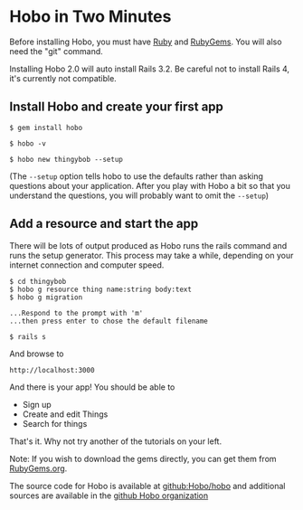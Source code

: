 # Hobo in Two Minutes

Before installing Hobo, you must have
[Ruby](http://www.ruby-lang.org/en/) and
[RubyGems](http://docs.rubygems.org/). You will also need the "git" command.

Installing Hobo 2.0 will auto install Rails 3.2. Be careful not to install Rails 4, it's currently not compatible.


## Install Hobo and create your first app

	$ gem install hobo

	$ hobo -v

	$ hobo new thingybob --setup

(The `--setup` option tells hobo to use the defaults rather than
asking questions about your application.   After you play with
Hobo a bit so that you understand the questions, you will probably
want to omit the `--setup`)


## Add a resource and start the app

There will be lots of output produced as Hobo runs the rails command
and runs the setup generator. This process may take a while, depending
on your internet connection and computer speed.

	$ cd thingybob
	$ hobo g resource thing name:string body:text
	$ hobo g migration

	...Respond to the prompt with 'm'
	...then press enter to chose the default filename

	$ rails s

And browse to

	http://localhost:3000

And there is your app! You should be able to

* Sign up
* Create and edit Things
* Search for things

That's it. Why not try another of the tutorials on your left.

Note: If you wish to download the gems directly, you can get them from
[RubyGems.org](http://rubygems.org).

The source code for Hobo is available at [github:Hobo/hobo](http://github.com/Hobo/hobo) and additional sources are available in the [github Hobo organization](https://github.com/Hobo)


